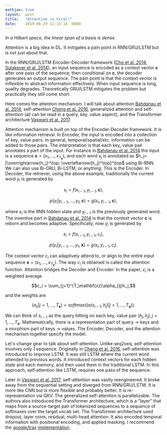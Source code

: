 ```yaml
---
mathjax: true
layout:  post
title:   "Attention is Viral!"
date:    2019-06-29 11:13:18 -0800
---
```

*In a Hilbert space, the linear span of a basis is dense.*

Attention is a big idea in DL. It mitigates a pain point in RNN/GRU/LSTM but is not just about that.

In the RNN/GRU/LSTM Encoder-Decoder framework ([Cho et al. 2014][Learning Phrase Representations using RNN Encoder–Decoder for Statistical Machine Translation], [Sutskever et al. 2014][Sequence to Sequence Learning with Neural Networks]), an input sequence is encoded as a context vector $\mathbf{c}$ after one pass of the sequence, then conditional on $\mathbf{c}$, the decoder generates an output sequence. The pain point is that the context vector is inflexible to abstract information effectively. When input sequence is long, quality degrades. Theoretically GRU/LSTM mitigates the problem but practically they still come short.

Here comes the attention mechanism. I will talk about attention [Bahdanau et al. 2014][Neural Machine Translation by Jointly Learning to Align and Translate], self-attention [Cheng et al. 2016][Long Short-Term Memory-Networks for Machine Reading], generalized attention and self-attention (all can be read in a query, key, value aspect), and the Transformer architecture [Vaswani et al. 2017][Attention is All You Need].

Attention mechanism is built on top of the Encoder-Decoder framework. It is like information retrieval. In Encoder, the input is encoded into a collection of key, value pairs. In general, temporal/spatial/etc. information can be added to those pairs. The interpretation is that each key, value pair annotates a part of the input. For instance in [Bahdanau et al. 2014][Neural Machine Translation by Jointly Learning to Align and Translate] the input is a sequence $\mathbf{x} = (x_1, ..., x_{T_\mathbf{x}})$, and each word $x_j$ is annotated as $h_j=[\overrightarrow{h_j}^\top; \overleftarrow{h_j}^\top]^\top$ using Bi-RNN. We can also use Bi-GRU, Bi-LSTM, or anything. This is the Encoder. In Decoder, the retriever, using the above example, traditionally the current word $y_i$ is generated by

$$s_i = f(s_{i-1}, y_{i-1}, \mathbf{c}),$$

$$p(y_i|y_{i-1}, ..., y_1, \mathbf{c}) = g(s_i, y_{i-1}, \mathbf{c}),$$

where $s_i$ is the RNN hidden state and $y_{i-1}$ is the previously generated word. The inventive part in [Bahdanau et al. 2014][Neural Machine Translation by Jointly Learning to Align and Translate] is that the context vector $\mathbf{c}$ is reborn and becomes adaptive. Specifically, now $y_i$ is generated by

$$s_i = f(s_{i-1}, y_{i-1}, c_i),$$

$$p(y_i|y_{i-1}, ..., y_1, \mathbf{x}) = g(s_i, y_{i-1}, c_i).$$

The context vector $c_i$ can adaptively attend to, or align to the entire input sequence $\mathbf{x} = (x_1, ..., x_{T_\mathbf{x}})$. The way $c_i$ is obtained is called the attention function. Attention bridges the Decoder and Encoder. In the paper, $c_i$ is a weighted average

$$c_i = \sum_{j=1}^{T_\mathbf{x}}\alpha_{ij}h_j,$$

and the weights are

$$(\alpha_{ij}|j=1, ..., T_{\mathbf{x}}) = softmax((a(s_{i-1}, h_j)|j=1, ..., T_{\mathbf{x}})).$$

We can think of $s_{i-1}$ as the query hitting on each key, value pair $(h_j, h_j), j=1, ..., T_{\mathbf{x}}$. Mathematically, there is a representation part of query $\rightarrow$ keys and a morphism part of keys $\rightarrow$ values. The Encoder, Decoder, and the attention mechanism together specify the model.

Let's change gear to talk about self-attention. Unlike seq2seq, self-attention involves only 1 sequence. Originally in [Cheng et al. 2016][Long Short-Term Memory-Networks for Machine Reading], self-attention was introduced to improve LSTM. It was still LSTM where the current word attended to *previous* words. It introduced context vectors for each hidden state and each memory, and then used them in the traditional LSTM. In this approach, self-attention like LSTM, requires one pass of the sequence.

Later in [Vaswani et al. 2017][Attention is All You Need], self-attention was vastly reengineered. It broke away from the sequential setting and diverged from RNN/GRU/LSTM. It is more like CNN but is more flexible and probably better. It is re-representation via QKV. The generalized self-attention is parallelizable. The authors also introduced the Transformer architecture, which is a "layer" that maps from a source-target pair of tokenized sequences to a sequence of softmaxes over the target vocab set. The Transformer architecture used dropout, layer norm, residual, multi-head attention. It also encoded temporal information with positional encoding, and applied masking. I recommend the [google/trax](https://github.com/google/trax) [implementation](https://github.com/google/trax/blob/ebb9aa01b70c02498b29f3f0a31d361f31caa395/trax/models/transformer.py).

[Learning Phrase Representations using RNN Encoder–Decoder for Statistical Machine Translation]: https://arxiv.org/pdf/1406.1078
[Sequence to Sequence Learning with Neural Networks]: https://arxiv.org/pdf/1409.3215.pdf
[Neural Machine Translation by Jointly Learning to Align and Translate]: https://arxiv.org/pdf/1409.0473.pdf
[Long Short-Term Memory-Networks for Machine Reading]: https://arxiv.org/pdf/1601.06733.pdf
[Attention is All You Need]: https://arxiv.org/pdf/1706.03762.pdf
